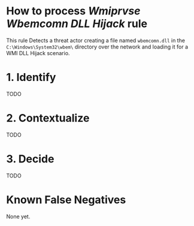 # How to process *Wmiprvse Wbemcomn DLL Hijack* rule
This rule Detects a threat actor creating a file named `wbemcomn.dll` in the `C:\Windows\System32\wbem\` directory over the network and loading it for a WMI DLL Hijack scenario.

# 1. Identify
TODO

# 2. Contextualize
TODO

# 3. Decide
TODO

# Known False Negatives
None yet.
